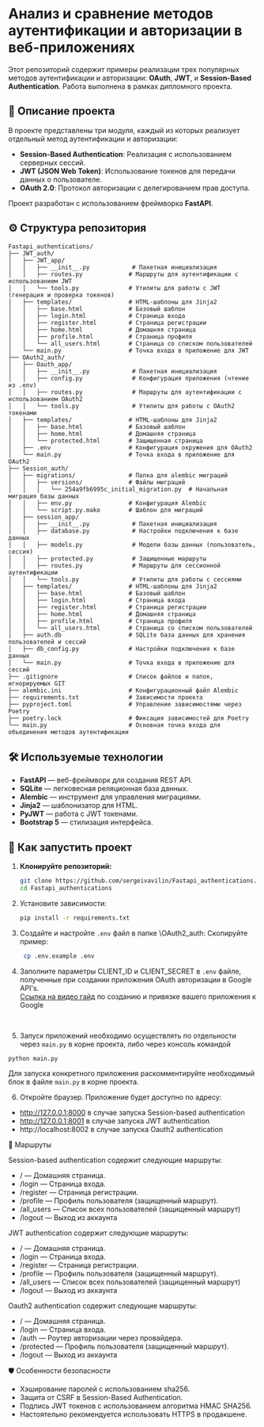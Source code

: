 # Анализ и сравнение методов аутентификации и авторизации в веб-приложениях

Этот репозиторий содержит примеры реализации трех популярных методов аутентификации и авторизации: **OAuth**, **JWT**, и **Session-Based Authentication**. Работа выполнена в рамках дипломного проекта.

## 📑 Описание проекта

В проекте представлены три модуля, каждый из которых реализует отдельный метод аутентификации и авторизации:
- **Session-Based Authentication**: Реализация с использованием серверных сессий.
- **JWT (JSON Web Token)**: Использование токенов для передачи данных о пользователе.
- **OAuth 2.0**: Протокол авторизации с делегированием прав доступа.

Проект разработан с использованием фреймворка **FastAPI**.

## ⚙️ Структура репозитория

```commandline
Fastapi_authentications/
├── JWT_auth/
│   ├── JWT_app/
│   │   ├── __init__.py            # Пакетная инициализация
│   │   ├── routes.py             # Маршруты для аутентификации с использованием JWT
│   │   └── tools.py              # Утилиты для работы с JWT (генерация и проверка токенов)
│   ├── templates/                # HTML-шаблоны для Jinja2
│   │   ├── base.html             # Базовый шаблон
│   │   ├── login.html            # Страница входа
│   │   ├── register.html         # Страница регистрации
│   │   ├── home.html             # Домашняя страница
│   │   ├── profile.html          # Страница профиля
│   │   └── all_users.html        # Страница со списком пользователей
│   └── main.py                   # Точка входа в приложение для JWT
├── OAuth2_auth/
│   ├── Oauth_app/
│   │   ├── __init__.py            # Пакетная инициализация
│   │   ├── config.py              # Конфигурация приложения (чтение из .env)
│   │   ├── routes.py              # Маршруты для аутентификации с использованием OAuth2
│   │   └── tools.py               # Утилиты для работы с OAuth2 токенами
│   ├── templates/                # HTML-шаблоны для Jinja2
│   │   ├── base.html             # Базовый шаблон
│   │   ├── home.html             # Домашняя страница
│   │   └── protected.html        # Защищенная страница
│   ├── .env                      # Конфигурация окружения для OAuth2
│   └── main.py                   # Точка входа в приложение для OAuth2
├── Session_auth/
│   ├── migrations/               # Папка для alembic миграций
│   │   ├── versions/             # Файлы миграций
│   │   │   └── 254a9fb6995c_initial_migration.py  # Начальная миграция базы данных
│   │   ├── env.py                # Конфигурация Alembic
│   │   └── script.py.mako        # Шаблон для миграций
│   ├── session_app/
│   │   ├── __init__.py            # Пакетная инициализация
│   │   ├── database.py            # Настройки подключения к базе данных
│   │   ├── models.py              # Модели базы данных (пользователь, сессия)
│   │   ├── protected.py           # Защищенные маршруты
│   │   ├── routes.py              # Маршруты для сессионной аутентификации
│   │   └── tools.py               # Утилиты для работы с сессиями
│   ├── templates/                # HTML-шаблоны для Jinja2
│   │   ├── base.html             # Базовый шаблон
│   │   ├── login.html            # Страница входа
│   │   ├── register.html         # Страница регистрации
│   │   ├── home.html             # Домашняя страница
│   │   ├── profile.html          # Страница профиля
│   │   └── all_users.html        # Страница со списком пользователей
│   ├── auth.db                   # SQLite база данных для хранения пользователей и сессий
│   ├── db_config.py              # Настройки подключения к базе данных
│   └── main.py                   # Точка входа в приложение для сессий
├── .gitignore                    # Список файлов и папок, игнорируемых GIT 
├── alembic.ini                   # Конфигурационный файл Alembic
├── requirements.txt              # Зависимости проекта
├── pyproject.toml                # Управление зависимостями через Poetry
├── poetry.lock                   # Фиксация зависимостей для Poetry
└── main.py                       # Основная точка входа для объединения методов аутентификации

```


## 🛠️ Используемые технологии

- **FastAPI** — веб-фреймворк для создания REST API.
- **SQLite** — легковесная реляционная база данных.
- **Alembic** — инструмент для управления миграциями.
- **Jinja2** — шаблонизатор для HTML.
- **PyJWT** — работа с JWT токенами.
- **Bootstrap 5** — стилизация интерфейса.

## 🚀 Как запустить проект

1. **Клонируйте репозиторий:**
   ```bash
   git clone https://github.com/sergeivavilin/Fastapi_authentications.git
   cd Fastapi_authentications
   ```
    
2. Установите зависимости: 
   ```bash
   pip install -r requirements.txt
   ```
    
3. Создайте и настройте ```.env``` файл в папке \OAuth2_auth:
   Скопируйте пример:
   ```bash
    cp .env.example .env
   ```
 
4. Заполните параметры CLIENT_ID и CLIENT_SECRET в ```.env``` файле, 
полученные при создании приложения OAuth авторизации в Google API's.<br>
[Ссылка на видео гайд](https://www.youtube.com/watch?v=tgO_ADSvY1I&t=258s) по созданию и привязке вашего приложения к Google  
<br>

5. Запуск приложений необходимо осуществлять по отдельности через ```main.py``` в корне проекта,
либо через консоль командой 
```
python main.py
```
Для запуска конкретного приложения раскомментируйте необходимый блок в файле ```main.py``` в корне проекта. 


6. Откройте браузер. Приложение будет доступно по адресу: 
- http://127.0.0.1:8000 в случае запуска Session-based authentication
- http://127.0.0.1:8001 в случае запуска JWT authentication
- http://localhost:8002 в случае запуска Oauth2 authentication

📂 Маршруты

Session-based authentication содержит следующие маршруты:
- / — Домашняя страница.
- /login — Страница входа.
- /register — Страница регистрации.
- /profile — Профиль пользователя (защищенный маршрут).
- /all_users — Список всех пользователей (защищенный маршрут)
- /logout — Выход из аккаунта

JWT authentication содержит следующие маршруты:
- / — Домашняя страница.
- /login — Страница входа.
- /register — Страница регистрации.
- /profile — Профиль пользователя (защищенный маршрут).
- /all_users — Список всех пользователей (защищенный маршрут)
- /logout — Выход из аккаунта

Oauth2 authentication содержит следующие маршруты:
- / — Домашняя страница.
- /login — Страница входа.
- /auth — Роутер авторизации через провайдера.
- /protected — Профиль пользователя (защищенный маршрут).
- /logout — Выход из аккаунта

🛡️ Особенности безопасности
- Хэширование паролей с использованием sha256.
- Защита от CSRF в Session-Based Authentication.
- Подпись JWT токенов с использованием алгоритма HMAC SHA256.
- Настоятельно рекомендуется использовать HTTPS в продакшене.
